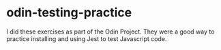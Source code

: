 # odin-testing-practice

I did these exercises as part of the Odin Project. They were a good way to practice installing and using Jest to test
Javascript code.
